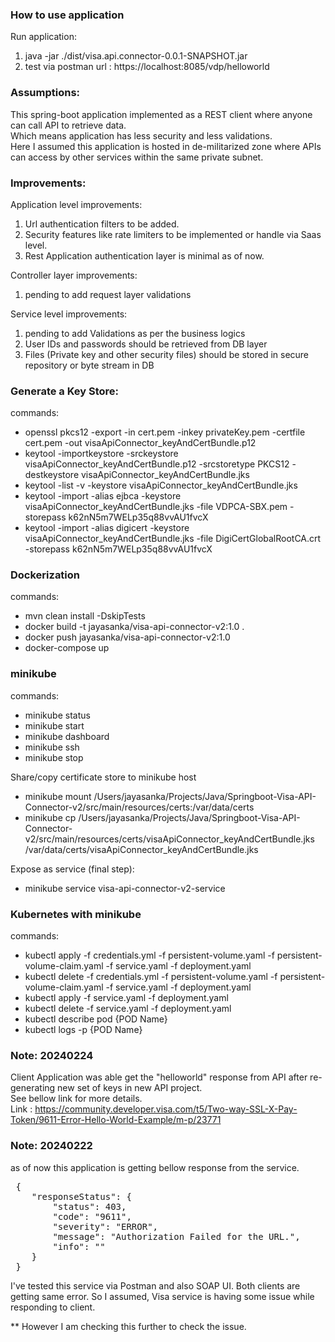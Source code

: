 ### How to use application
  Run application:
  1. java -jar ./dist/visa.api.connector-0.0.1-SNAPSHOT.jar
  2. test via postman 
  	 url : https://localhost:8085/vdp/helloworld

### Assumptions:
This spring-boot application implemented as a REST client where anyone can call API to retrieve data. <br>
Which means application has less security and less validations.<br>
Here I assumed this application is hosted in de-militarized zone where APIs can access by other services within the same private subnet.

### Improvements:
Application level improvements:
  1. Url authentication filters to be added.
  2. Security features like rate limiters to be implemented or handle via Saas level.
  3. Rest Application authentication layer is minimal as of now.
    
Controller layer improvements:
  1. pending to add request layer validations
 
Service level improvements:
  1. pending to add Validations as per the business logics
  2. User IDs and passwords should be retrieved from DB layer
  3. Files (Private key and other security files) should be stored in secure repository or byte stream in DB

### Generate a Key Store:
commands:
- openssl pkcs12 -export -in cert.pem -inkey privateKey.pem -certfile cert.pem -out visaApiConnector_keyAndCertBundle.p12
- keytool -importkeystore -srckeystore visaApiConnector_keyAndCertBundle.p12 -srcstoretype PKCS12 -destkeystore visaApiConnector_keyAndCertBundle.jks
- keytool -list -v -keystore visaApiConnector_keyAndCertBundle.jks
- keytool -import -alias ejbca -keystore visaApiConnector_keyAndCertBundle.jks -file VDPCA-SBX.pem -storepass k62nN5m7WELp35q88vvAU1fvcX
- keytool -import -alias digicert -keystore visaApiConnector_keyAndCertBundle.jks -file DigiCertGlobalRootCA.crt -storepass k62nN5m7WELp35q88vvAU1fvcX
	
### Dockerization
commands:
- mvn clean install -DskipTests
- docker build -t jayasanka/visa-api-connector-v2:1.0 .
- docker push jayasanka/visa-api-connector-v2:1.0
- docker-compose up

### minikube
commands:
- minikube status
- minikube start
- minikube dashboard
- minikube ssh
- minikube stop

Share/copy certificate store to minikube host
- minikube mount /Users/jayasanka/Projects/Java/Springboot-Visa-API-Connector-v2/src/main/resources/certs:/var/data/certs
- minikube cp /Users/jayasanka/Projects/Java/Springboot-Visa-API-Connector-v2/src/main/resources/certs/visaApiConnector_keyAndCertBundle.jks /var/data/certs/visaApiConnector_keyAndCertBundle.jks

Expose as service (final step):
- minikube service visa-api-connector-v2-service

### Kubernetes with minikube
commands:
- kubectl apply -f credentials.yml -f persistent-volume.yaml -f persistent-volume-claim.yaml -f service.yaml -f deployment.yaml
- kubectl delete -f credentials.yml -f persistent-volume.yaml -f persistent-volume-claim.yaml -f service.yaml -f deployment.yaml
- kubectl apply -f service.yaml -f deployment.yaml
- kubectl delete -f service.yaml -f deployment.yaml 
- kubectl describe pod {POD Name}
- kubectl logs -p {POD Name}
	
### Note: 20240224
Client Application was able get the "helloworld" response from API after re-generating new set of keys in new API project.<br>
See bellow link for more details.<br>
Link : https://community.developer.visa.com/t5/Two-way-SSL-X-Pay-Token/9611-Error-Hello-World-Example/m-p/23771

 
### Note: 20240222
as of now this application is getting bellow response from the service.
<pre>
 {
    "responseStatus": {
        "status": 403,
        "code": "9611",
        "severity": "ERROR",
        "message": "Authorization Failed for the URL.",
        "info": ""
    }
 }
</pre>

I've tested this service via Postman and also SOAP UI. Both clients are getting same error.
So I assumed, Visa service is having some issue while responding to client.
 
** However I am checking this further to check the issue.
